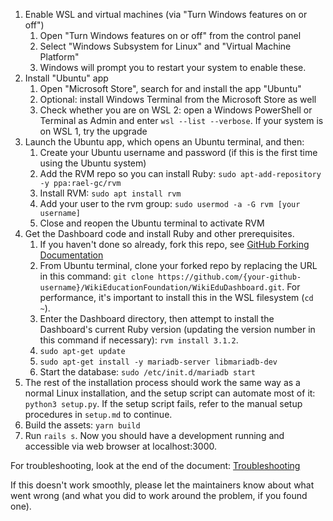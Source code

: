 1. Enable WSL and virtual machines (via "Turn Windows features on or off")
   1. Open "Turn Windows features on or off" from the control panel
   2. Select "Windows Subsystem for Linux" and "Virtual Machine Platform"
   3. Windows will prompt you to restart your system to enable these.
2. Install "Ubuntu" app
   1. Open "Microsoft Store", search for and install the app "Ubuntu"
   2. Optional: install Windows Terminal from the Microsoft Store as well
   3. Check whether you are on WSL 2: open a Windows PowerShell or Terminal as Admin and enter `wsl --list --verbose`. If your system is on WSL 1, try the upgrade 
3. Launch the Ubuntu app, which opens an Ubuntu terminal, and then:
   1. Create your Ubuntu username and password (if this is the first time using the Ubuntu system)
   2. Add the RVM repo so you can install Ruby: `sudo apt-add-repository -y ppa:rael-gc/rvm`
   3. Install RVM: `sudo apt install rvm`
   4. Add your user to the rvm group: `sudo usermod -a -G rvm [your username]`
   5. Close and reopen the Ubuntu terminal to activate RVM
4. Get the Dashboard code and install Ruby and other prerequisites.
   1. If you haven't done so already, fork this repo, see [GitHub Forking Documentation](https://docs.github.com/en/get-started/quickstart/fork-a-repo)
   2. From Ubuntu terminal, clone your forked repo by replacing the URL in this command: `git clone https://github.com/{your-github-username}/WikiEducationFoundation/WikiEduDashboard.git`. For performance, it's important to install this in the WSL filesystem (`cd ~`).
   3. Enter the Dashboard directory, then attempt to install the Dashboard's current Ruby version (updating the version number in this command if necessary): `rvm install 3.1.2`.
   5. `sudo apt-get update`
   6. `sudo apt-get install -y mariadb-server libmariadb-dev`
   7. Start the database: `sudo /etc/init.d/mariadb start`
5. The rest of the installation process should work the same way as a normal Linux installation, and the setup script can automate most of it: `python3 setup.py`. If the setup script fails, refer to the manual setup procedures in `setup.md` to continue.
6. Build the assets: `yarn build`
7. Run `rails s`. Now you should have a development running and accessible via web browser at localhost:3000.

For troubleshooting, look at the end of the document: [Troubleshooting](./troubleshooting.md)

If this doesn't work smoothly, please let the maintainers know about what went wrong (and what you did to work around the problem, if you found one).
